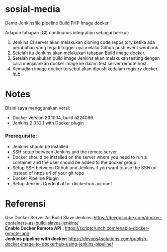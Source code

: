 # sosial-media
Demo Jenkinsfile pipeline Build PHP Image docker<br>

Adapun tahapan (CI) continuous integration sebagai berikut:<br>
1.	Jenkins CI server akan melakukan cloning code repository ketika ada perubahan yang terjadi trigger nya melalui Github push event webhook. <br>
2.	Setelah itu Jenkins akan melakukan tahapan Build image docker. <br>
3.	Setelah melakukan build image Jenkins akan melakukan testing dengan cara menjalankan docker image ke dalam test server remote host. <br>
4.	Kemudian image docker tersebut akan dipush kedalam registry docker hub. <br>

# Notes
Disini saya menggunakan versi: <br>
- Docker version 20.10.14, build a224086
- Jenkins 2.332.1 with Docker plugin

### Prerequisite:
- Jenkins should be installed
- SSH setup between Jenkins and the remote server
- Docker should be installed on the server where you need to run a container and the user should be added to the docker group
- Setup SSH between Github and Jenkins if you want to use the SSH url instead of https url of your git repo
- Docker Pipeline Plugin
- Setup Jenkins Credential for dockerhub account

# Referensi
Use Docker Server As Build Slave Jenkins: https://devopscube.com/docker-containers-as-build-slaves-jenkins/ <br>
<b> Enable Docker Remote API : </b> https://scriptcrunch.com/enable-docker-remote-api/ <br>
<b> Jenkins pipeline with docker: </b> https://devops4solutions.com/publish-docker-image-to-dockerhub-using-jenkins-pipeline/
